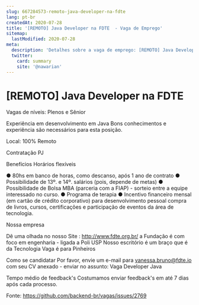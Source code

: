 ```yaml
---
slug: 667284573-remoto-java-developer-na-fdte
lang: pt-br
createdAt: 2020-07-28
title: '[REMOTO] Java Developer na FDTE  - Vaga de Emprego'
sitemap:
  lastModified: 2020-07-28
meta:
  description: 'Detalhes sobre a vaga de emprego: [REMOTO] Java Developer na FDTE '
  twitter:
    card: summary
    site: '@nawarian'
---
```


# [REMOTO] Java Developer na FDTE 

Vagas de níveis: Plenos e Sênior

Experiência em desenvolvimento em Java
Bons conhecimentos e experiência são necessários para esta posição.

Local: 100% Remoto

Contratação
PJ

Benefícios
Horários flexíveis

● 80hs em banco de horas, como descanso, após 1 ano de contrato
● Possibilidade de 13º. e 14º. salários (pois, depende de metas)
● Possibilidade de Bolsa MBA (parceria com a FIAP) - sorteio entre a equipe interessado no curso.
● Programa de terapia
● Incentivo financeiro mensal (em cartão de crédito corporativo) para desenvolvimento pessoal
compra de livros, cursos, certificações e participação de eventos da área de tecnologia.

Nossa empresa

Dê uma olhada no nosso Site : http://www.fdte.org.br/
a Fundação é com foco em engenharia - ligada a Poli USP
Nosso escritório é um braço que é da Tecnologia
Vaga é para Pinheiros

Como se candidatar
Por favor, envie um e-mail para vanessa.bruno@fdte.io com seu CV anexado - enviar no assunto: Vaga Developer Java

Tempo médio de feedback's
Costumamos enviar feedback's em até 7 dias após cada processo.


Fonte: https://github.com/backend-br/vagas/issues/2769